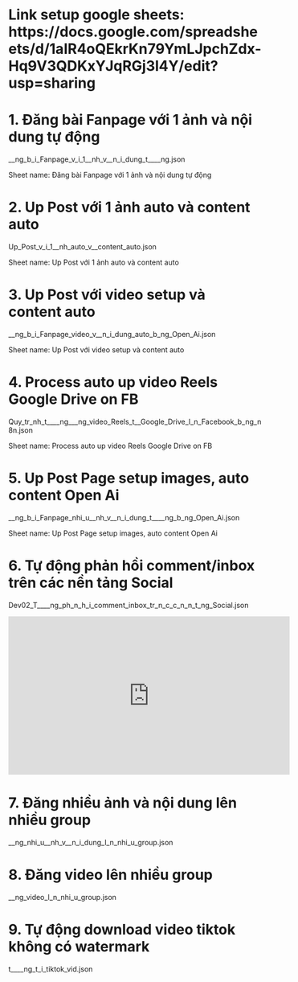 <h1>Link setup google sheets: https://docs.google.com/spreadsheets/d/1aIR4oQEkrKn79YmLJpchZdx-Hq9V3QDKxYJqRGj3l4Y/edit?usp=sharing</h1>
<h1>1. Đăng bài Fanpage với 1 ảnh và nội dung tự động</h1>
<p>__ng_b_i_Fanpage_v_i_1__nh_v__n_i_dung_t____ng.json</p> <p>Sheet name: Đăng bài Fanpage với 1 ảnh và nội dung tự động</p>
<!-- ================================= -->
<h1>2. Up Post với 1 ảnh auto và content auto</h1>
<p>Up_Post_v_i_1__nh_auto_v__content_auto.json
</p> <p>Sheet name: Up Post với 1 ảnh auto và content auto</p>
<!-- ================================= -->
<h1>3. Up Post với video setup và content auto</h1>
<p>__ng_b_i_Fanpage_video_v__n_i_dung_auto_b_ng_Open_Ai.json
</p> <p>Sheet name: Up Post với video setup và content auto</p>

<!-- ================================= -->
<h1>4. Process auto up video Reels  Google Drive on FB</h1>
<p>Quy_tr_nh_t____ng___ng_video_Reels_t__Google_Drive_l_n_Facebook_b_ng_n8n.json
</p> <p>Sheet name: Process auto up video Reels  Google Drive on FB</p>
<!-- ================================= -->
<h1>5. Up Post Page setup images, auto content Open Ai</h1>
<p>__ng_b_i_Fanpage_nhi_u__nh_v__n_i_dung_t____ng_b_ng_Open_Ai.json</p> <p>Sheet name: Up Post Page setup images, auto content Open Ai</p>

<!-- ================================= -->
<h1>6. Tự động phản hồi comment/inbox trên các nền tảng Social</h1>
<p>Dev02_T____ng_ph_n_h_i_comment_inbox_tr_n_c_c_n_n_t_ng_Social.json</p>
<iframe width="560" height="315" 
  src="https://www.youtube.com/embed/H9VKd7VvPRM" 
  title="YouTube video player" frameborder="0" 
  allow="accelerometer; autoplay; clipboard-write; encrypted-media; gyroscope; picture-in-picture; web-share" 
  allowfullscreen>
</iframe>


<!-- ================================= -->
<h1>7. Đăng nhiều ảnh và nội dung lên nhiều group</h1>
<p>__ng_nhi_u__nh_v__n_i_dung_l_n_nhi_u_group.json</p>

<!-- ================================= -->
<h1>8. Đăng video lên nhiều group</h1>
<p>__ng_video_l_n_nhi_u_group.json</p>

<!-- ================================= -->
<h1>9. Tự động download video tiktok không có watermark</h1>
<p>t____ng_t_i_tiktok_vid.json</p>
